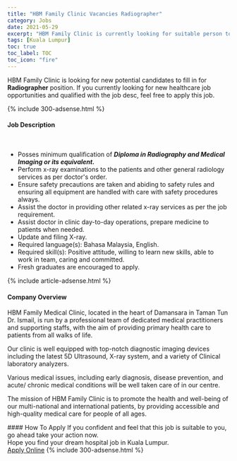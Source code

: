 ```yaml
---
title: "HBM Family Clinic Vacancies Radiographer" 
category: Jobs 
date: 2021-05-29 
excerpt: "HBM Family Clinic is currently looking for suitable person to fill in the Radiographer which positioned at Kuala Lumpur" 
tags: [Kuala Lumpur] 
toc: true 
toc_label: TOC 
toc_icon: "fire" 
--- 
```


<p>HBM Family Clinic is looking for new potential candidates to fill in for <b>Radiographer</b> position. If you currently looking for new healthcare job opportunities and qualified with the job desc, feel free to apply this job.
</p>{% include 300-adsense.html %} 
<div><div><h4>Job Description</h4></div><div><div><span><div><br><ul><li><span>Posses minimum qualification of </span><strong><em>Diploma in Radiography and Medical Imaging or its equivalent.</em></strong></li><li><span>Perform x-ray examinations to the patients and other general radiology services as per doctor's order.</span></li><li><span>Ensure safety precautions are taken and abiding to safety rules and ensuring all equipment are handled with care with safety procedures always.</span></li><li><span>Assist the doctor in providing other related x-ray services as per the job requirement.</span></li><li><span>Assist doctor in clinic day-to-day operations, prepare medicine to patients when needed.</span></li><li><span>Update and filing X-ray.</span></li><li><span>Required language(s): Bahasa Malaysia, English.</span></li><li><span>Required skill(s): Positive attitude, willing to learn new skills, able to work in team, caring and committed.</span></li><li><span>Fresh graduates are encouraged to apply.</span></li></ul></div></span></div></div></div> 
{% include article-adsense.html %} 
<div><div><h4>Company Overview</h4></div><div><div><span><div><p>HBM Family Medical Clinic, located in the heart of Damansara in Taman Tun Dr. Ismail, is run by a professional team of dedicated medical practitioners and supporting staffs, with the aim of providing primary health care to patients from all walks of life.</p><p>Our clinic is well equipped with top-notch diagnostic imaging devices including the latest 5D Ultrasound, X-ray system, and a variety of&#160;Clinical laboratory analyzers.</p><p>Various medical issues, including early diagnosis, disease prevention, and acute/ chronic medical conditions will be well taken care of in our centre.</p><p>The mission of HBM Family Clinic is to promote the health and well-being of our multi-national and international patients, by providing accessible and high-quality medical care for people of all ages.</p></div></span></div></div></div> 
#### How To Apply 
If you confident and feel that this job is suitable to you, go ahead take your action now. <br/> 
Hope you find your dream hospital job in Kuala Lumpur. <br/> 
<a href="https://www.jobstreet.com.my/en/job/radiographer-4578501?jobId=jobstreet-my-job-4578501" class="btn btn--warning" target="_blank" rel="nofollow noopenner">Apply Online</a> 
{% include 300-adsense.html %} 
